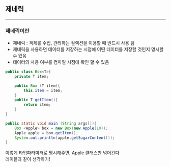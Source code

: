 ## 제네릭 
<hr>

### 제네릭이란
- 제네릭 : 객체를 수집, 관리하는 컬렉션을 이용할 때 반드시 사용 됨
- 제네릭을 사용하면 데이터를 저장하는 시점에 어떤 데이터를 저장할 것인지 명시할 수 있음
- 데이터의 사용 여부를 컴파일 시점에 확인 할 수 있음


``` java
public class Box<T>{
    private T item;

    public Box (T item){
        this.item = item;
    }
    public T getItem(){
        return item;
    }
}

public static void main (String args[]){
    Box <Apple> box = new Box(new Apple(10));
    Apple apple = box.getItem();
    System.out.println(apple.getSugarContent());
}
```

이렇게 타입파라미터로 명시해주면, Apple 클래스만 넘어간다 <br>
레이블과 같이 생각하기!